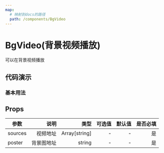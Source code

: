 ```yaml
---
map:
  # 映射到docs的路径
  path: /components/BgVideo
---
```


# BgVideo(背景视频播放)

可以在背景视频播放

## 代码演示

### 基本用法

<demo src="./demo/BaseDemo.vue"
  language="vue"
  title="基本用法"
  desc="点击切换。">
</demo>

## Props

| 参数    |       说明 |          类型 | 可选值 | 默认值 | 是否必填 |
| ------- | ---------: | ------------: | -----: | -----: | -------: |
| sources |   视频地址 | Array[string] |      - |      - |       是 |
| poster  | 背景图地址 |        string |      - |      - |       是 |
